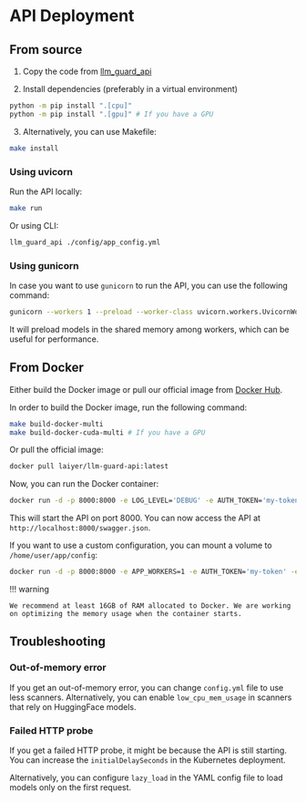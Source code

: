 # API Deployment

## From source

1. Copy the code from [llm_guard_api](https://github.com/protectai/llm-guard/tree/main/llm_guard_api)

2. Install dependencies (preferably in a virtual environment)
```bash
python -m pip install ".[cpu]"
python -m pip install ".[gpu]" # If you have a GPU
```

3. Alternatively, you can use Makefile:
```bash
make install
```

### Using uvicorn

Run the API locally:

```bash
make run
```

Or using CLI:

```bash
llm_guard_api ./config/app_config.yml
```

### Using gunicorn

In case you want to use `gunicorn` to run the API, you can use the following command:

```bash
gunicorn --workers 1 --preload --worker-class uvicorn.workers.UvicornWorker 'app.app:create_app(config_file="./config/app_config.yml")'
```

It will preload models in the shared memory among workers, which can be useful for performance.

## From Docker

Either build the Docker image or pull our official image from [Docker Hub](https://hub.docker.com/r/laiyer/llm-guard-api).

In order to build the Docker image, run the following command:

```bash
make build-docker-multi
make build-docker-cuda-multi # If you have a GPU
```

Or pull the official image:

```bash
docker pull laiyer/llm-guard-api:latest
```

Now, you can run the Docker container:

```bash
docker run -d -p 8000:8000 -e LOG_LEVEL='DEBUG' -e AUTH_TOKEN='my-token' laiyer/llm-guard-api:latest
```

This will start the API on port 8000. You can now access the API at `http://localhost:8000/swagger.json`.

If you want to use a custom configuration, you can mount a volume to `/home/user/app/config`:

```bash
docker run -d -p 8000:8000 -e APP_WORKERS=1 -e AUTH_TOKEN='my-token' -e LOG_LEVEL='DEBUG' -v ./entrypoint.sh:/home/user/app/entrypoint.sh -v ./config/app_config.yml:/home/user/app/config/app_config.yml laiyer/llm-guard-api:latest
```

!!! warning

    We recommend at least 16GB of RAM allocated to Docker. We are working on optimizing the memory usage when the container starts.

## Troubleshooting

### Out-of-memory error

If you get an out-of-memory error, you can change `config.yml` file to use less scanners.
Alternatively, you can enable `low_cpu_mem_usage` in scanners that rely on HuggingFace models.

### Failed HTTP probe

If you get a failed HTTP probe, it might be because the API is still starting. You can increase the `initialDelaySeconds` in the Kubernetes deployment.

Alternatively, you can configure `lazy_load` in the YAML config file to load models only on the first request.
